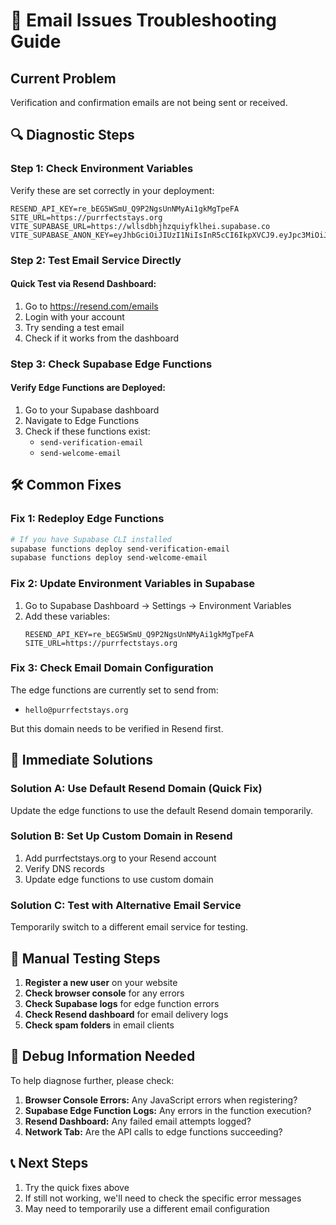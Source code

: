 # 🚨 Email Issues Troubleshooting Guide

## Current Problem
Verification and confirmation emails are not being sent or received.

## 🔍 Diagnostic Steps

### Step 1: Check Environment Variables
Verify these are set correctly in your deployment:

```
RESEND_API_KEY=re_bEG5WSmU_Q9P2NgsUnNMyAi1gkMgTpeFA
SITE_URL=https://purrfectstays.org
VITE_SUPABASE_URL=https://wllsdbhjhzquiyfklhei.supabase.co
VITE_SUPABASE_ANON_KEY=eyJhbGciOiJIUzI1NiIsInR5cCI6IkpXVCJ9.eyJpc3MiOiJzdXBhYmFzZSIsInJlZiI6IndsbHNkYmhqaHpxdWl5ZmtsaGVpIiwicm9sZSI6ImFub24iLCJpYXQiOjE3NDk3NTg0OTgsImV4cCI6MjA2NTMzNDQ5OH0.ky41Rcy9ZsmYStEIdC6jGqNer6WBcpbDVFvQs6Mk0Go
```

### Step 2: Test Email Service Directly

#### Quick Test via Resend Dashboard:
1. Go to https://resend.com/emails
2. Login with your account
3. Try sending a test email
4. Check if it works from the dashboard

### Step 3: Check Supabase Edge Functions

#### Verify Edge Functions are Deployed:
1. Go to your Supabase dashboard
2. Navigate to Edge Functions
3. Check if these functions exist:
   - `send-verification-email`
   - `send-welcome-email`

## 🛠️ Common Fixes

### Fix 1: Redeploy Edge Functions
```bash
# If you have Supabase CLI installed
supabase functions deploy send-verification-email
supabase functions deploy send-welcome-email
```

### Fix 2: Update Environment Variables in Supabase
1. Go to Supabase Dashboard → Settings → Environment Variables
2. Add these variables:
   ```
   RESEND_API_KEY=re_bEG5WSmU_Q9P2NgsUnNMyAi1gkMgTpeFA
   SITE_URL=https://purrfectstays.org
   ```

### Fix 3: Check Email Domain Configuration
The edge functions are currently set to send from:
- `hello@purrfectstays.org`

But this domain needs to be verified in Resend first.

## 🚀 Immediate Solutions

### Solution A: Use Default Resend Domain (Quick Fix)
Update the edge functions to use the default Resend domain temporarily.

### Solution B: Set Up Custom Domain in Resend
1. Add purrfectstays.org to your Resend account
2. Verify DNS records
3. Update edge functions to use custom domain

### Solution C: Test with Alternative Email Service
Temporarily switch to a different email service for testing.

## 📧 Manual Testing Steps

1. **Register a new user** on your website
2. **Check browser console** for any errors
3. **Check Supabase logs** for edge function errors
4. **Check Resend dashboard** for email delivery logs
5. **Check spam folders** in email clients

## 🔧 Debug Information Needed

To help diagnose further, please check:

1. **Browser Console Errors:** Any JavaScript errors when registering?
2. **Supabase Edge Function Logs:** Any errors in the function execution?
3. **Resend Dashboard:** Any failed email attempts logged?
4. **Network Tab:** Are the API calls to edge functions succeeding?

## 📞 Next Steps

1. Try the quick fixes above
2. If still not working, we'll need to check the specific error messages
3. May need to temporarily use a different email configuration